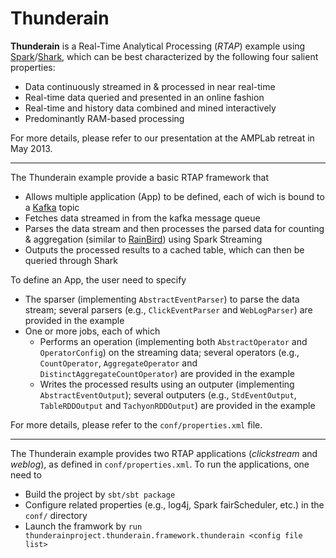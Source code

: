 Thunderain
==============

**Thunderain** is a Real-Time Analytical Processing (*RTAP*) example using [Spark](http://spark-project.org/)/[Shark](http://shark.cs.berkeley.edu/), which can be best characterized by the following four salient properties:

 * Data continuously streamed in & processed in near real-time
 * Real-time data queried and presented in an online fashion
 * Real-time and history data combined and mined interactively
 * Predominantly RAM-based processing

For more details, please refer to our presentation at the AMPLab retreat in May 2013.

---
The Thunderain example provide a basic RTAP framework that

 * Allows multiple application (App) to be defined, each of wich is bound to a [Kafka](http://kafka.apache.org/) topic
 * Fetches data streamed in from the kafka message queue
 * Parses the data stream and then processes the parsed data for counting & aggregation (similar to [RainBird](http://www.slideshare.net/kevinweil/rainbird-realtime-analytics-at-twitter-strata-2011)) using Spark Streaming
 * Outputs the processed results to a cached table, which can then be queried through Shark

To define an App, the user need to specify

 * The sparser (implementing `AbstractEventParser`) to parse the data stream; several parsers (e.g., `ClickEventParser` and `WebLogParser`) are provided in the example
 * One or more jobs, each of which 
   * Performs an operation (implementing both `AbstractOperator` and `OperatorConfig`) on the streaming data; several operators (e.g., `CountOperator`, `AggregateOperator` and `DistinctAggregateCountOperator`) are provided in the example
   * Writes the processed results using an outputer (implementing ` AbstractEventOutput `); several outputers (e.g., ` StdEventOutput `, ` TableRDDOutput` and ` TachyonRDDOutput `) are provided in the example

For more details, please refer to the `conf/properties.xml` file.

---

The Thunderain example provides two RTAP applications (*clickstream* and *weblog*), as defined in `conf/properties.xml`. To run the applications, one need to

 * Build the project by `sbt/sbt package`
 * Configure related properties (e.g., log4j, Spark fairScheduler, etc.) in the `conf/` directory
 * Launch the framwork by `run thunderainproject.thunderain.framework.thunderain <config file list>`
